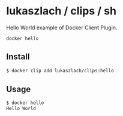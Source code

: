 # lukaszlach / clips / sh

Hello World example of Docker Client Plugin.

```
docker hello
```

## Install

```bash
$ docker clip add lukaszlach/clips:hello
```

## Usage

```bash
$ docker hello
Hello World
```
